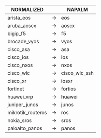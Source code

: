 | NORMALIZED | | NAPALM |
| ---------- | -- | ------ |
| arista_eos | → | eos |
| aruba_aoscx | → | aoscx |
| bigip_f5 | → | f5 |
| brocade_vyos | → | vyos |
| cisco_asa | → | asa |
| cisco_ios | → | ios |
| cisco_nxos | → | nxos |
| cisco_wlc | → | cisco_wlc_ssh |
| cisco_xr | → | iosxr |
| fortinet | → | fortios |
| huawei_vrp | → | huawei |
| juniper_junos | → | junos |
| mikrotik_routeros | → | ros |
| nokia_sros | → | sros |
| paloalto_panos | → | panos |